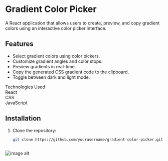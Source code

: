 # Gradient Color Picker

A React application that allows users to create, preview, and copy gradient colors using an interactive color picker interface.<br>

## Features

- Select gradient colors using color pickers.<br>
- Customize gradient angles and color stops.<br>
- Preview gradients in real-time.<br>
- Copy the generated CSS gradient code to the clipboard.<br>
- Toggle between dark and light mode.<br>

Technologies Used<br>
React<br>
CSS<br>
JavaScript<br>

## Installation

1. Clone the repository:<br>
   ```bash
   git clone https://github.com/yourusername/gradient-color-picker.git



![image alt](https://github.com/hummxt/gradient-color-picker/blob/b27c89da4b379a02469f14112ca136167cedd856/src/assets/2024-09-16%2003-21-46%20(online-video-cutter.com)%20(3).gif)
